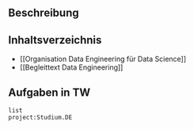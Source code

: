 ## Beschreibung
## Inhaltsverzeichnis
- [[Organisation Data Engineering für Data Science]]
- [[Begleittext Data Engineering]]
## Aufgaben in TW
```tw
list
project:Studium.DE
```
